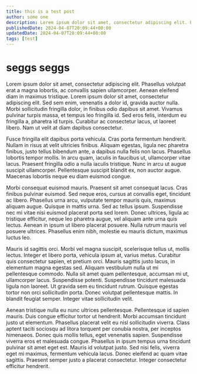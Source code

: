 ```yaml
---
title: this is a test post
author: some one
description: Lorem ipsum dolor sit amet, consectetur adipiscing elit. Phasellus volutpat erat a magna lobortis, ac convallis sapien ullamcorper.
publishedDate: 2024-04-07T20:09:44+00:00
updatedDate: 2024-04-07T20:09:44+00:00
tags: [test]
---
```


# seggs seggs
Lorem ipsum dolor sit amet, consectetur adipiscing elit. Phasellus volutpat erat a magna lobortis, ac convallis sapien ullamcorper. Aenean eleifend diam in maximus tristique. Lorem ipsum dolor sit amet, consectetur adipiscing elit. Sed sem enim, venenatis a dolor id, gravida auctor nulla. Morbi sollicitudin fringilla dolor, in finibus odio dapibus sit amet. Vivamus pulvinar turpis massa, et tempus leo fringilla id. Sed eros felis, interdum eu fringilla a, pharetra id turpis. Curabitur ac consectetur lacus, ut laoreet libero. Nam ut velit at diam dapibus consectetur.

Fusce fringilla elit dapibus porta vehicula. Cras porta fermentum hendrerit. Nullam in risus at velit ultricies finibus. Aliquam egestas, ligula nec pharetra finibus, justo tellus bibendum ante, a dapibus nulla felis non lacus. Phasellus lobortis tempor mollis. In arcu quam, iaculis in faucibus ut, ullamcorper vitae lacus. Praesent fringilla odio a nulla iaculis tristique. Nunc in arcu ut augue suscipit ullamcorper. Pellentesque suscipit blandit ex, non auctor augue. Maecenas lobortis neque eu diam euismod congue.

Morbi consequat euismod mauris. Praesent sit amet consequat lacus. Cras finibus pulvinar euismod. Sed neque eros, cursus at convallis eget, tincidunt ac libero. Phasellus urna arcu, vulputate tempor mauris quis, maximus aliquam augue. Quisque in mattis urna. Sed ac tellus ipsum. Suspendisse nec mi vitae nisi euismod placerat porta sed lorem. Donec ultrices, ligula ac tristique efficitur, neque leo pharetra augue, vel aliquam ante urna quis lectus. Aenean in ipsum ut libero placerat posuere. Nulla rutrum mauris vel posuere ultrices. Phasellus enim nibh, molestie eu mauris dictum, maximus luctus leo.

Mauris id sagittis orci. Morbi vel magna suscipit, scelerisque tellus ut, mollis lectus. Integer et libero porta, vehicula ipsum at, varius metus. Curabitur quis consectetur sapien, et pretium orci. Mauris sagittis justo lacus, in elementum magna egestas sed. Aliquam vestibulum nulla ut mi pellentesque commodo. Nulla sit amet quam pellentesque, accumsan mi ut, ullamcorper lacus. Suspendisse potenti. Suspendisse tincidunt malesuada ligula non laoreet. Ut gravida sem eu tincidunt rutrum. Quisque egestas tortor non orci sollicitudin porta. Donec volutpat pellentesque mattis. In blandit feugiat semper. Integer vitae sollicitudin velit.

Aenean tristique nulla eu nunc ultrices pellentesque. Pellentesque id sapien mauris. Duis congue efficitur tortor ut hendrerit. Morbi accumsan tincidunt justo ut elementum. Phasellus placerat velit eu nisl sollicitudin viverra. Class aptent taciti sociosqu ad litora torquent per conubia nostra, per inceptos himenaeos. Donec quis mollis tellus, eget venenatis sapien. Suspendisse viverra eros et malesuada congue. Phasellus in ipsum tempus urna tincidunt pulvinar sit amet eget est. Mauris id volutpat justo. Sed nisi felis, viverra eget mi maximus, fermentum vehicula lacus. Donec eleifend ac quam vitae sagittis. Praesent semper justo a placerat consectetur. Integer consectetur efficitur hendrerit. 